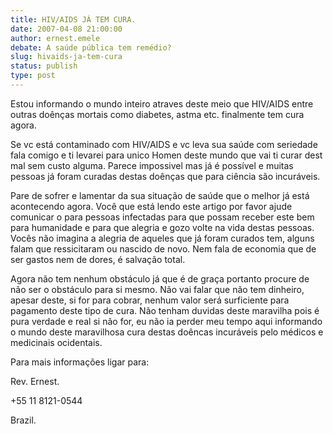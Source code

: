 ```yaml
---
title: HIV/AIDS JÁ TEM CURA.
date: 2007-04-08 21:00:00
author: ernest.emele
debate: A saúde pública tem remédio?
slug: hivaids-ja-tem-cura
status: publish 
type: post
---
```


Estou informando o mundo inteiro atraves deste meio que HIV/AIDS entre outras doênças mortais como diabetes, astma etc. finalmente tem cura agora.  

Se vc está contaminado com HIV/AIDS e vc leva sua saúde com seriedade fala comigo e ti levarei para unico Homen deste mundo que vai ti curar dest mal sem custo alguma. Parece impossivel mas já é possível e muitas pessoas já foram curadas destas doênças que para ciência são incuráveis.  

Pare de sofrer e lamentar da sua situação de saúde que o melhor já está acontecendo agora. Você que está lendo este artigo por favor ajude comunicar o para pessoas infectadas para que possam receber este bem para humanidade e para que alegria e gozo volte na vida destas pessoas. Vocês não imagina a alegria de aqueles que já foram curados tem, alguns falam que ressicitaram ou nascido de novo. Nem fala de economia que de ser gastos nem de dores, é salvação total.  

Agora não tem nenhum obstáculo já que é de graça portanto procure de não ser o obstáculo para si mesmo. Não vai falar que não tem dinheiro, apesar deste, si for para cobrar, nenhum valor será surficiente para pagamento deste tipo de cura. Não tenham duvidas deste maravilha pois é pura verdade e real si não for, eu não ia perder meu tempo aqui informando o mundo deste maravilhosa cura destas doêncas incuráveis pelo médicos e medicinais ocidentais.  

Para mais informações ligar para:  

Rev. Ernest.  

+55 11 8121-0544  

Brazil.
